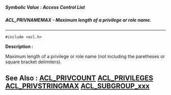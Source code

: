 ##### Symbolic Value : Access Control List
##### ACL_PRIVNAMEMAX - Maximum length of a privilege or role name.
---
```
#include <acl.h>
```
**Description :**

Maximum length of a privilege or role name (not including the paretheses or 
square bracket delimiters).

**See Also :**
[ACL_PRIVCOUNT](/reference/Symb/ACL_PRIVCOUNT)
[ACL_PRIVILEGES](/reference/Data/ACL_PRIVILEGES)
[ACL_PRIVSTRINGMAX](/reference/Symb/ACL_PRIVSTRINGMAX)
[ACL_SUBGROUP_xxx](/reference/Symb/ACL_SUBGROUP_xxx)
---
